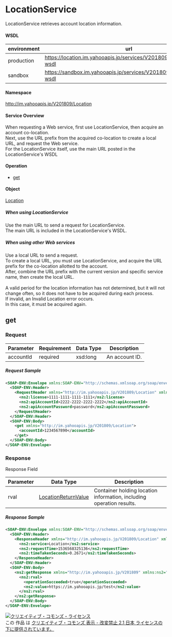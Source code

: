# LocationService
LocationService retrieves account location information.
#### WSDL
| environment | url |
|---|---|
| production  | https://location.im.yahooapis.jp/services/V201809/LocationService?wsdl |
| sandbox  | https://sandbox.im.yahooapis.jp/services/V201809/LocationService?wsdl |
#### Namespace
http://im.yahooapis.jp/V201809/Location
#### Service Overview
When requesting a Web service, first use LocationService, then acquire an account co-location. <br>
Next, use the URL prefix from the acquired co-location to create a local URL, and request the Web service. <br>
For the LocationService itself, use the main URL posted in the LocationService's WSDL
#### Operation

+ [get](#get)

#### Object
[Location](../data/Location)

##### When using LocationService
Use the main URL to send a request for LocationService.<br>
The main URL is included in the LocationService's WSDL.
##### When using other Web services
Use a local URL to send a request. <br>
To create a local URL, you must use LocationService, and acquire the URL prefix for the co-location allotted to the account.<br>
After, combine the URL prefix with the current version and specific service name, then create the local URL. <br>
<br>
A valid period for the location information has not determined, but it will not change often, so it does not have to be acquired during each process. <br>
If invalid, an Invalid Location error occurs. <br>
In this case, it must be acquired again.

## get

### Request

| Parameter | Requirement | Data Type | Description |
|---|---|---|---|
| accountId | required | xsd:long | An account ID. |

##### Request Sample
```xml
<SOAP-ENV:Envelope xmlns:SOAP-ENV="http://schemas.xmlsoap.org/soap/envelope/">
  <SOAP-ENV:Header>
    <RequestHeader xmlns="http://im.yahooapis.jp/V201809/Location" xmlns:ns2="http://im.yahooapis.jp/V201809">
      <ns2:license>1111-1111-1111-1111</ns2:license>
      <ns2:apiAccountId>2222-2222-2222-2222</ns2:apiAccountId>
      <ns2:apiAccountPassword>password</ns2:apiAccountPassword>
    </RequestHeader>
  </SOAP-ENV:Header>
  <SOAP-ENV:Body>
    <get xmlns="http://im.yahooapis.jp/V201809/Location">
      <accountId>1234567890</accountId>
    </get>
  </SOAP-ENV:Body>
</SOAP-ENV:Envelope>
```

### Response
Response Field

| Parameter | Data Type | Description |
|---|---|---|
| rval | [LocationReturnValue](../data/Location/LocationReturnValue.md) | Container holding location information, including operation results. | error | [Error](../data/Common/Error.md) | An error. |

##### Response Sample
```xml
<SOAP-ENV:Envelope xmlns:SOAP-ENV="http://schemas.xmlsoap.org/soap/envelope/">
  <SOAP-ENV:Header>
    <ResponseHeader xmlns="http://im.yahooapis.jp/V201809/Location" xmlns:ns2="http://im.yahooapis.jp/V201809">
      <ns2:service>Location</ns2:service>
      <ns2:requestTime>1536568325136</ns2:requestTime>
      <ns2:timeTakenSeconds>0.2671</ns2:timeTakenSeconds>
    </ResponseHeader>
  </SOAP-ENV:Header>
  <SOAP-ENV:Body>
    <ns2:getResponse xmlns="http://im.yahooapis.jp/V201809" xmlns:ns2="http://im.yahooapis.jp/V201809/Location">
      <ns2:rval>
        <operationSucceeded>true</operationSucceeded>
        <ns2:value>https://im.yahooapis.jp/test</ns2:value>
      </ns2:rval>
    </ns2:getResponse>
  </SOAP-ENV:Body>
</SOAP-ENV:Envelope>
```

<a rel="license" href="http://creativecommons.org/licenses/by-nd/2.1/jp/"><img alt="クリエイティブ・コモンズ・ライセンス" style="border-width:0" src="https://i.creativecommons.org/l/by-nd/2.1/jp/88x31.png" /></a><br />この 作品 は <a rel="license" href="http://creativecommons.org/licenses/by-nd/2.1/jp/">クリエイティブ・コモンズ 表示 - 改変禁止 2.1 日本 ライセンスの下に提供されています。</a>
